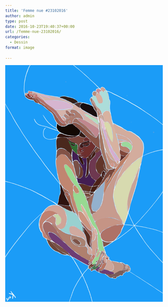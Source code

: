 ```yaml
---
title: 'Femme nue #23102016'
author: admin
type: post
date: 2016-10-23T19:40:37+00:00
url: /femme-nue-23102016/
categories:
  - Dessin
format: image

---
```

![Femme nue #23102016](./img_0660.jpg)